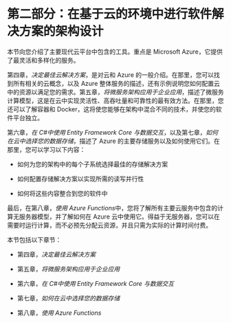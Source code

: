 # 第二部分：在基于云的环境中进行软件解决方案的架构设计

本节向您介绍了主要现代云平台中包含的工具。重点是 Microsoft Azure，它提供了最灵活和多样化的服务。

第四章，*决定最佳云解决方案*，是对云和 Azure 的一般介绍。在那里，您可以找到所有相关的云概念，以及 Azure 整体服务的描述，还有示例说明您如何配置云中的资源以满足您的需求。第五章，*将微服务架构应用于企业应用*，描述了微服务计算模型，这是在云中实现灵活性、高吞吐量和可靠性的最有效方法。在那里，您还可以了解容器和 Docker，这将使您能够在架构中混合不同的技术，并使您的软件平台独立。

第六章，*在 C#中使用 Entity Framework Core 与数据交互*，以及第七章，*如何在云中选择您的数据存储*，描述了 Azure 的主要存储服务以及如何使用它们。在那里，您可以学习以下内容：

+   如何为您的架构中的每个子系统选择最佳的存储解决方案

+   如何配置存储解决方案以实现所需的读写并行性

+   如何将这些内容整合到您的软件中

最后，在第八章，*使用 Azure Functions*中，您将了解所有主要云服务中包含的计算无服务器模型，并了解如何在 Azure 云中使用它。得益于无服务器，您可以在需要时运行计算，而不必预先分配云资源，并且只需为实际的计算时间付费。

本节包括以下章节：

+   第四章，*决定最佳云解决方案*

+   第五章，*将微服务架构应用于企业应用*

+   第六章，*在 C#中使用 Entity Framework Core 与数据交互*

+   第七章，*如何在云中选择您的数据存储*

+   第八章，*使用 Azure Functions*
